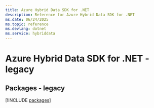 ```yaml
---
title: Azure Hybrid Data SDK for .NET
description: Reference for Azure Hybrid Data SDK for .NET
ms.date: 06/24/2025
ms.topic: reference
ms.devlang: dotnet
ms.service: hybriddata
---
```

# Azure Hybrid Data SDK for .NET - legacy
## Packages - legacy
[!INCLUDE [packages](hybrid-data-index.md)]